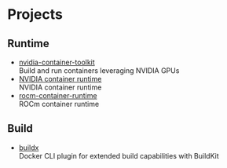 # Projects

## Runtime

- [nvidia-container-toolkit](https://github.com/NVIDIA/nvidia-container-toolkit)
  <br/>Build and run containers leveraging NVIDIA GPUs
- [NVIDIA container runtime](https://github.com/NVIDIA/nvidia-container-runtime)
  <br/>NVIDIA container runtime
- [rocm-container-runtime](https://github.com/abuccts/rocm-container-runtime)
  <br/>ROCm container runtime

## Build

- [buildx](https://github.com/docker/buildx)
  <br/>Docker CLI plugin for extended build capabilities with BuildKit
